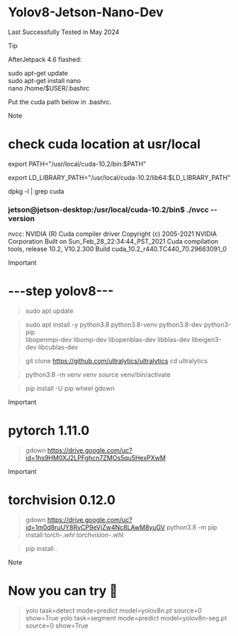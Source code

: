 # Yolov8-Jetson-Nano-Dev
Last Successfully Tested in May 2024

>[!TIP]
  AfterJetpack 4.6 flashed:

sudo apt-get update  
sudo apt-get install nano  
nano /home/$USER/.bashrc   </div> 


Put the cuda path below in .bashrc.

>[!NOTE]
# check cuda location at usr/local

export PATH="/usr/local/cuda-10.2/bin:$PATH"

export LD_LIBRARY_PATH="/usr/local/cuda-10.2/lib64:$LD_LIBRARY_PATH"

dpkg -l | grep cuda  </div> 


### jetson@jetson-desktop:/usr/local/cuda-10.2/bin$ ./nvcc --version
nvcc: NVIDIA (R) Cuda compiler driver
Copyright (c) 2005-2021 NVIDIA Corporation
Built on Sun_Feb_28_22:34:44_PST_2021
Cuda compilation tools, release 10.2, V10.2.300
Build cuda_10.2_r440.TC440_70.29663091_0

>[!IMPORTANT]
# ---step yolov8---

>sudo apt update

>sudo apt install -y python3.8 python3.8-venv python3.8-dev python3-pip \
>libopenmpi-dev libomp-dev libopenblas-dev libblas-dev libeigen3-dev libcublas-dev

>git clone https://github.com/ultralytics/ultralytics
>cd ultralytics

>python3.8 -m venv venv
>source venv/bin/activate

>pip install -U pip wheel gdown

>[!IMPORTANT]
# pytorch 1.11.0

>gdown https://drive.google.com/uc?id=1hs9HM0XJ2LPFghcn7ZMOs5qu5HexPXwM

>[!IMPORTANT]
# torchvision 0.12.0

>gdown https://drive.google.com/uc?id=1m0d8ruUY8RvCP9eVjZw4Nc8LAwM8yuGV
>python3.8 -m pip install torch-*.whl torchvision-*.whl

>pip install .

>[!NOTE]
# Now you can try :scroll:

>yolo task=detect mode=predict model=yolov8n.pt source=0 show=True
>yolo task=segment mode=predict model=yolov8n-seg.pt source=0 show=True

